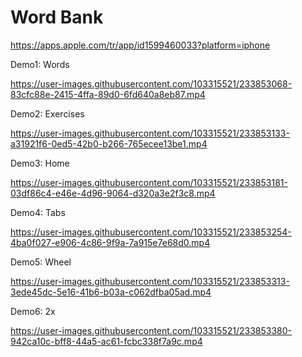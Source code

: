 # Word Bank

https://apps.apple.com/tr/app/id1599460033?platform=iphone

Demo1: Words

https://user-images.githubusercontent.com/103315521/233853068-83cfc88e-2415-4ffa-89d0-6fd640a8eb87.mp4

Demo2: Exercises

https://user-images.githubusercontent.com/103315521/233853133-a31921f6-0ed5-42b0-b266-765ecee13be1.mp4

Demo3: Home

https://user-images.githubusercontent.com/103315521/233853181-03df86c4-e46e-4d96-9064-d320a3e2f3c8.mp4

Demo4: Tabs

https://user-images.githubusercontent.com/103315521/233853254-4ba0f027-e906-4c86-9f9a-7a915e7e68d0.mp4

Demo5: Wheel

https://user-images.githubusercontent.com/103315521/233853313-3ede45dc-5e16-41b6-b03a-c062dfba05ad.mp4

Demo6: 2x

https://user-images.githubusercontent.com/103315521/233853380-942ca10c-bff8-44a5-ac61-fcbc338f7a9c.mp4
